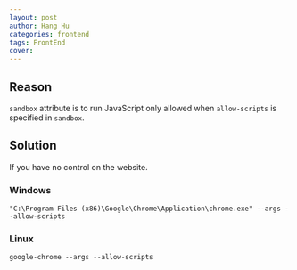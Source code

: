 ```yaml
---
layout: post
author: Hang Hu
categories: frontend
tags: FrontEnd 
cover: 
---
```


## Reason

`sandbox` attribute is to run JavaScript only allowed when `allow-scripts` is specified in `sandbox`.
## Solution

If you have no control on the website.
### Windows

```
"C:\Program Files (x86)\Google\Chrome\Application\chrome.exe" --args --allow-scripts
```

### Linux

```
google-chrome --args --allow-scripts
```
